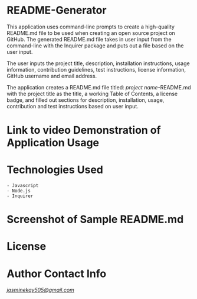# README-Generator
This application uses command-line prompts to create a high-quality README.md file to be used when creating an open source project on GitHub. The generated README.md file takes in user input from the command-line with the Inquirer package and puts out a file based on the user input.   

The user inputs the project title, description, installation instructions, usage information, contribution guidelines, test instructions, license information, GitHub username and email address.   

The application creates a README.md file titled: *project name*-README.md with the project title as the title, a working Table of Contents, a license badge, and filled out sections for description, installation, usage, contribution and test instructions based on user input.   

# Link to video Demonstration of Application Usage  

# Technologies Used  
    - Javascript  
    - Node.js  
    - Inquirer  
# Screenshot of Sample README.md

# License

# Author Contact Info
*jasminekay505@gmail.com*